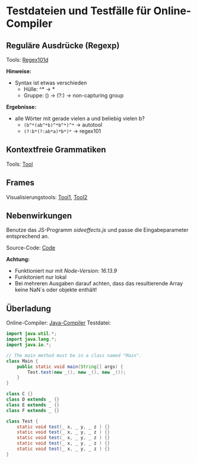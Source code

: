 ﻿# Testdateien und Testfälle für Online-Compiler

## Reguläre Ausdrücke (Regexp)

Tools: [Regex101d](https://regex101.com/)

**Hinweise:**
- Syntax ist etwas verschieden
    - Hülle: ^* &rarr; *
    - Gruppe: () &rarr; (?:) &rarr; non-capturing group

**Ergebnisse:**
- alle Wörter mit gerade vielen a und beliebig vielen b?
    - `(b^*(ab^*b)^*b^*)^*` &rarr; autotool
    -  `(?:b*(?:ab*a)*b*)*` &rarr; regex101

## Kontextfreie Grammatiken

Tools: [Tool](https://web.stanford.edu/class/archive/cs/cs103/cs103.1156/tools/cfg/)

## Frames

Visualisierungstools: [Tool1](https://pythontutor.com/visualize.html#mode=display), [Tool2](http://latentflip.com/loupe)


## Nebenwirkungen
Benutze das JS-Programm _sideeffects.js_ und passe die Eingabeparameter entsprechend an.

Source-Code: [Code](https://stackblitz.com/edit/node-t5f4ok)

**Achtung:**
- Funktioniert nur mit _Node-Version: 16.13.9_
- Funkitoniert nur lokal
- Bei mehreren Ausgaben darauf achten, dass das resultierende Array keine NaN´s oder objekte enthält!

## Überladung
Online-Compiler: [Java-Compiler](https://www.mycompiler.io/new/java)
Testdatei:
```java
import java.util.*;
import java.lang.*;
import java.io.*;

// The main method must be in a class named "Main".
class Main {
    public static void main(String[] args) {
        Test.test(new _(), new _(), new _());
    }
}

class C {}
class D extends _ {}
class E extends _ {}
class F extends _ {}

class Test {
    static void test(_ x, _ y, _ z ) {}
    static void test(_ x, _ y, _ z ) {}
    static void test(_ x, _ y, _ z ) {}
    static void test(_ x, _ y, _ z ) {}
    static void test(_ x, _ y, _ z ) {}
}
```
